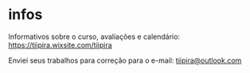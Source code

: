 # infos
Informativos sobre o curso, avaliações e calendário: https://tiipira.wixsite.com/tiipira

Enviei seus trabalhos para correção para o e-mail: tiipira@outlook.com
